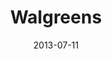 ---
date: 2013-07-11
title: Walgreens
categories: diamond
logo: Walgreens_Logo.jpg
www: http://www.walgreens.com 
---